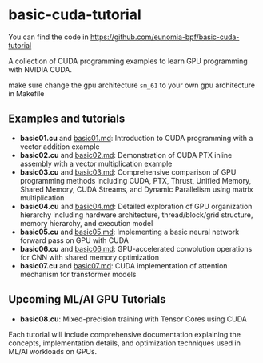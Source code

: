 # basic-cuda-tutorial

You can find the code in <https://github.com/eunomia-bpf/basic-cuda-tutorial>

A collection of CUDA programming examples to learn GPU programming with NVIDIA CUDA.

make sure change the gpu architecture `sm_61` to your own gpu architecture in Makefile

## Examples and tutorials

- **basic01.cu** and [basic01.md](basic01.md): Introduction to CUDA programming with a vector addition example
- **basic02.cu** and [basic02.md](basic02.md): Demonstration of CUDA PTX inline assembly with a vector multiplication example
- **basic03.cu** and [basic03.md](basic03.md): Comprehensive comparison of GPU programming methods including CUDA, PTX, Thrust, Unified Memory, Shared Memory, CUDA Streams, and Dynamic Parallelism using matrix multiplication
- **basic04.cu** and [basic04.md](basic04.md): Detailed exploration of GPU organization hierarchy including hardware architecture, thread/block/grid structure, memory hierarchy, and execution model
- **basic05.cu** and [basic05.md](basic05.md): Implementing a basic neural network forward pass on GPU with CUDA
- **basic06.cu** and [basic06.md](basic06.md): GPU-accelerated convolution operations for CNN with shared memory optimization
- **basic07.cu** and [basic07.md](basic07.md): CUDA implementation of attention mechanism for transformer models

## Upcoming ML/AI GPU Tutorials

- **basic08.cu**: Mixed-precision training with Tensor Cores using CUDA

Each tutorial will include comprehensive documentation explaining the concepts, implementation details, and optimization techniques used in ML/AI workloads on GPUs.
